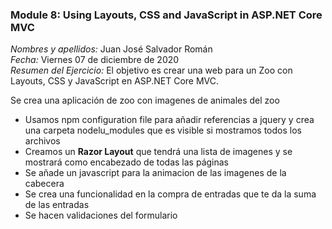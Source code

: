 ### Module 8: Using Layouts, CSS and JavaScript in ASP.NET Core MVC


*Nombres y apellidos:* Juan José Salvador Román  
*Fecha:* Viernes 07 de diciembre de 2020  
*Resumen del Ejercicio:* El objetivo es crear una web para un Zoo con Layouts, CSS y JavaScript en ASP.NET Core MVC.  

Se crea una aplicación de zoo con imagenes de animales del zoo  

- Usamos npm configuration file para añadir referencias a jquery y crea una carpeta nodelu_modules que es visible si mostramos todos los archivos
- Creamos un **Razor Layout** que tendrá una lista de imagenes y se mostrará como encabezado de todas las páginas
- Se añade un javascript para la animacion de las imagenes de la cabecera
- Se crea una funcionalidad en la compra de entradas que te da la suma de las entradas
- Se hacen validaciones del formulario
